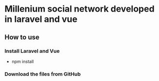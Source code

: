 # Millenium social network developed in laravel and vue

## How to use

### Install Laravel and Vue

- npm install

### Download the files from GitHub
